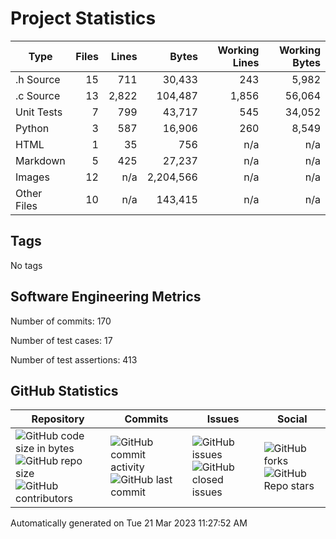 Project Statistics
==================

| Type | Files | Lines | Bytes | Working Lines | Working Bytes |
|------|------:|------:|------:|--------------:|--------------:|
|.h Source|15|711|30,433|243|5,982|
|.c Source|13|2,822|104,487|1,856|56,064|
|Unit Tests|7|799|43,717|545|34,052|
|Python|3|587|16,906|260|8,549|
|HTML|1|35|756|n/a|n/a|
|Markdown|5|425|27,237|n/a|n/a|
|Images|12|n/a|2,204,566|n/a|n/a|
|Other	Files|10|n/a|143,415|n/a|n/a|

## Tags
No tags

## Software Engineering Metrics

Number of commits:  170

Number of test cases:  17

Number of test assertions:  413

## GitHub Statistics
| Repository                           | Commits                   | Issues                  | Social                    |
|--------------------------------------|---------------------------|-------------------------|---------------------------|
| ![GitHub code size	in	bytes](https://img.shields.io/github/languages/code-size/marknelsonengineer-sp23/sre_lab4_memscan?style=social) <br/> ![GitHub repo size](https://img.shields.io/github/repo-size/marknelsonengineer-sp23/sre_lab4_memscan?style=social) <br/> ![GitHub contributors](https://img.shields.io/github/contributors/marknelsonengineer-sp23/sre_lab4_memscan?style=social) | ![GitHub commit activity](https://img.shields.io/github/commit-activity/w/marknelsonengineer-sp23/sre_lab4_memscan?style=social) <br/> ![GitHub last	commit](https://img.shields.io/github/last-commit/marknelsonengineer-sp23/sre_lab4_memscan?style=social) | ![GitHub	issues](https://img.shields.io/github/issues-raw/marknelsonengineer-sp23/sre_lab4_memscan?style=social) <br/> ![GitHub	closed issues](https://img.shields.io/github/issues-closed-raw/marknelsonengineer-sp23/sre_lab4_memscan?style=social) | ![GitHub forks](https://img.shields.io/github/forks/marknelsonengineer-sp23/sre_lab4_memscan?style=social) <br/> ![GitHub Repo	stars](https://img.shields.io/github/stars/marknelsonengineer-sp23/sre_lab4_memscan?style=social) |

Automatically generated on Tue 21 Mar 2023 11:27:52 AM 
